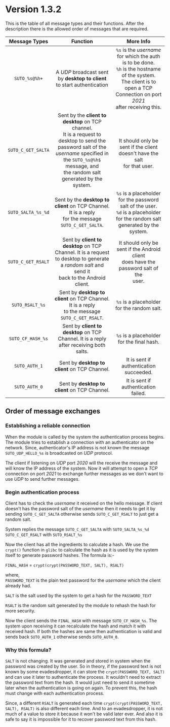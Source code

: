 # Version 1.3.2

This is the table of all message types and their functions. After the description there is the allowed order of messages that are
required.

|    Message Types    |                                                                                                            Function                                                                                                           |                                                                  More Info                                                                                                            |
|:-------------------:|:-----------------------------------------------------------------------------------------------------------------------------------------------------------------------------------------------------------------------------:|:-------------------------------------------------------------------------------------------------------------------------------------------------------------------------------------:|
| `SUTO_%s@%h+`       |                                                                          A _UDP_ broadcast sent by __desktop to client__<br> to start authentication                                                                          | `%s` is the _username_ for which the auth is to be done. <br> `%h` is the hostname of the system. <br> The client is to open a TCP Connection on port _2021_<br>after receiving this. |
|  `SUTO_C_GET_SALTA` | Sent by the __client to desktop__ on TCP channel.<br>It is a request to desktop to send the password salt of the <br>_username_ specified in the `SUTO_%s@%h$` message, and<br>the random salt generated by the system.       |                              <br>It should only be sent if the client doesn't have the salt <br>for that user.                                                                        |
| `SUTO_SALTA_%s_%d`  | Sent by the __desktop to client__ on TCP Channel. It is a reply<br>for the message `SUTO_C_GET_SALTA`.<br>                                                                                                                    | `%s` is a placeholder for the password salt of the user. <br>`%d` is a placeholder for the random salt generated by the<br>system.                                                    |
|  `SUTO_C_GET_RSALT` |                                       Sent by __client to desktop__ on TCP Channel. It is a request<br>to desktop to generate a _random salt_ and send it<br>back to the Android client.                                      |                         It should only be sent if the Android client<br>does have the password salt of the<br>user.                                                                   |
| `SUTO_RSALT_%s`     | Sent by __desktop to client__ on TCP Channel. It is a reply <br>to the message `SUTO_C_GET_RSALT`.                                                                                                                            | `%s` is a placeholder for the random salt.                                                                                                                                            |
| `SUTO_CF_HASH_%s`   | Sent by __client to desktop__ on TCP Channel. It is a reply <br>after receiving both salts.                                                                                                                                   | `%s` is a placeholder for the final hash.                                                                                                                                             |
| `SUTO_AUTH_1`       | Sent by __desktop to client__ on TCP Channel.                                                                                                                                                                                 | It is sent if authentication succeeded.                                                                                                                                               |
| `SUTO_AUTH_0`       | Sent by __desktop to client__ on TCP Channel.                                                                                                                                                                                 | It is sent if authentication failed.                                                                                                                                                  |

## Order of message exchanges

### Establishing a reliable connection 

When the module is called by the system the authentication process begins. The module tries to establish a
connection with an authenticator on the network. Since, authenticator's IP address is not known the message
`SUTO_UDP_HELLO_%s` is broadcasted on _UDP_ protocol.

The client if listening on _UDP_ port _2020_ will the receive the message and will know the IP address of the system.
Now it will attempt to open a _TCP_ connection on port _2021_ to exchange further messages as we don't want to use _UDP_ 
to send further messages.

### Begin authentication process

Client has to check the _username_ it received on the hello message. If client doesn't has the password salt of the _username_
then it needs to get it by sending `SUTO_C_GET_SALTA` otherwise sends `SUTO_C_GET_RSALT` to just get a random salt.

System replies the message 
`SUTO_C_GET_SALTA` with `SUTO_SALTA_%s_%d`
`SUTO_C_GET_RSALT` with `SUTO_RSALT_%s`

Now the client has all the ingredients to calculate a hash. We use the `crypt()` function in `glibc` to calculate the hash as
it is used by the system itself to generate password hashes. The formula is:- 

`FINAL_HASH` = `crypt(crypt(PASSWORD_TEXT, SALT), RSALT)`

where,  
`PASSWORD_TEXT` is the plain text password for the _username_ which the client already had.

`SALT` is the salt used by the system to get a hash for the `PASSWORD_TEXT`

`RSALT` is the random salt generated by the module to rehash the hash for more security.

Now the client sends the `FINAL_HASH` with message `SUTO_CF_HASH_%s`. The system upon receiving it can recalculate the hash
and match it with received hash. If both the hashes are same then authentication is valid and sends back `SUTO_AUTH_1` otherwise
sends `SUTO_AUTH_0`.

### Why this formula?

`SALT` is not changing. It was generated and stored in system when the password was created by the user. So in theory, if the
password text is not known by some evadesdropper, it can store the `crypt(PASSWORD_TEXT, SALT)` and can use it later to 
authenticate the process. It wouldn't need to extract the password text from the hash. It would just need to send it sometime later
when the authentication is going on again. To prevent this, the hash must change with each authentication process.

Since, a different `RSALT` is generated each time `crypt(crypt(PASSWORD_TEXT, SALT), RSALT)` is also different each time. And to
an evadesdropper, it is not much of a value to store it because it won't be valid later ever. And also it is safe to say it is
impossible for it to recover password text from this hash.
